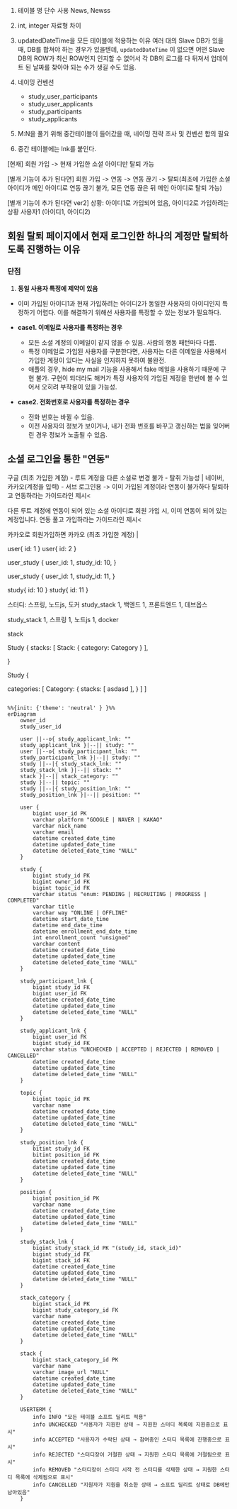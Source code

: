 1. 테이블 명 단수 사용 News, Newss
2. int, integer 자료형 차이
3. updatedDateTime을 모든 테이블에 적용하는 이유
   여러 대의 Slave DB가 있을 때, DB를 합쳐야 하는 경우가 있을텐데,
   `updatedDateTime` 이 없으면 어떤 Slave DB의 ROW가 최신 ROW인지 인지할 수 없어서
   각 DB의 로그를 다 뒤져서 업데이트 된 날짜를 찾아야 되는 수가 생길 수도 있음.
4. 네이밍 컨벤션

    - study_user_participants
    - study_user_applicants
    - study_participants
    - study_applicants

5. M:N을 풀기 위해 중간테이블이 들어갔을 때, 네이밍 전략 조사 및 컨벤션 합의 필요
6. 중간 테이블에는 lnk를 붙인다.

[현재]
회원 가입 -> 현재 가입한 소셜 아이디만 탈퇴 가능

[별개 기능이 추가 된다면]
회원 가입 -> 연동 -> 연동 끊기 -> 탈퇴(최초에 가입한 소셜 아이디가 메인 아이디로 연동 끊기 불가, 모든 연동 끊은 뒤 메인 아이디로 탈퇴 가능)

[별개 기능이 추가 된다면 ver2]
상황: 아이디1로 가입되어 있음, 아이디2로 가입하려는 상황
사용자1 (아이디1, 아이디2)

## 회원 탈퇴 페이지에서 현재 로그인한 하나의 계정만 탈퇴하도록 진행하는 이유

### 단점

1. **동일 사용자 특정에 제약이 있음**

- 이미 가입된 아이디1과 현재 가입하려는 아이디2가 동일한 사용자의 아이디인지 특정하기 어렵다. 이를 해결하기 위해선 사용자를 특정할 수 있는 정보가 필요하다.

- **case1. 이메일로 사용자를 특정하는 경우**

    - 모든 소셜 계정의 이메일이 같지 않을 수 있음. 사람의 행동 패턴마다 다름.
    - 특정 이메일로 가입된 사용자를 구분한다면, 사용자는 다른 이메일을 사용해서 가입한 계정이 있다는 사실을 인지하지 못하여 불완전.
    - 애플의 경우, hide my mail 기능을 사용해서 fake 메일을 사용하기 때문에 구현 불가. 구현이 되더라도 해커가 특정 사용자의 가입된 계정을 한번에 볼 수 있어서 오히려 부작용이 있을 가능성.

- **case2. 전화번호로 사용자를 특정하는 경우**
    - 전화 번호는 바뀔 수 있음.
    - 이전 사용자의 정보가 보이거나, 내가 전화 번호를 바꾸고 갱신하는 법을 잊어버린 경우 정보가 노출될 수 있음.

## 소셜 로그인을 통한 "연동"

구글 (최초 가입한 계정) - 루트 계정을 다른 소셜로 변경 불가 - 탈취 가능성
|
네이버, 카카오(계정을 입력) - 서브 로그인용
-> 이미 가입된 계정이라 연동이 불가하다 탈퇴하고 연동하라는 가이드라인 제시<

다른 루트 계정에 연동이 되어 있는 소셜 아이디로 회원 가입 시,
이미 연동이 되어 있는 계정입니다. 연동 풀고 가입하라는 가이드라인 제시<

카카오로 회원가입하면
카카오 (최초 가입한 계정)
|

<!--
study_applicant
김준기 스터디A
김준기 스터디C
김준기 스터디D
김준기 스터디E
신창혁 스터디A
신창혁 스터디A
 -->
<!-- study ||--|{ study_category: "" -->

<!-- @Entity
class BaseEntity {
@CreatedDate
LocalDateTime createdDateTime
@LastModifiedDate
LocalDateTime updatedDateTime
}

    @Entity
    class User extends BaseEntity {
        @Id
        Long id;
        String name;
        int age;
    } -->

user{
id: 1
}
user{
id: 2
}

user_study {
user_id: 1,
study_id: 10,
}

user_study {
user_id: 1,
study_id: 11,
}

study{
id: 10
}
study{
id: 11
}

스터디: 스프링, 노드js, 도커
study_stack
1, 백엔드
1, 프론트엔드
1, 데브옵스

study_stack
1, 스프링
1, 노드js
1, docker

stack

Study {
stacks: [
Stack: {
category: Category
}
],

}

Study {

categories: [
Category: {
stacks: [
asdasd
],
}
]
]

```mermaid

%%{init: {'theme': 'neutral' } }%%
erDiagram
    owner_id
    study_user_id

    user ||--o{ study_applicant_lnk: ""
    study_applicant_lnk }|--|| study: ""
    user ||--o{ study_participant_lnk: ""
    study_participant_lnk }|--|| study: ""
    study ||--|{ study_stack_lnk: ""
    study_stack_lnk }|--|| stack: ""
    stack }|--|| stack_category: ""
    study }|--|| topic: ""
    study ||--|{ study_position_lnk: ""
    study_position_lnk }|--|| position: ""

    user {
        bigint user_id PK
        varchar platform "GOOGLE | NAVER | KAKAO"
        varchar nick_name
        varchar email
        datetime created_date_time
        datetime updated_date_time
        datetime deleted_date_time "NULL"
    }

    study {
        bigint study_id PK
        bigint owner_id FK
        bigint topic_id FK
        varchar status "enum: PENDING | RECRUITING | PROGRESS | COMPLETED"
        varchar title
        varchar way "ONLINE | OFFLINE"
        datetime start_date_time
        datetime end_date_time
        datetime enrollment_end_date_time
        int enrollment_count "unsigned"
        varchar content
        datetime created_date_time
        datetime updated_date_time
        datetime deleted_date_time "NULL"
    }

    study_participant_lnk {
        bigint study_id FK
        bigint user_id FK
        datetime created_date_time
        datetime updated_date_time
        datetime deleted_date_time "NULL"
    }

    study_applicant_lnk {
        bigint user_id FK
        bigint study_id FK
        varchar status "UNCHECKED | ACCEPTED | REJECTED | REMOVED | CANCELLED"
        datetime created_date_time
        datetime updated_date_time
        datetime deleted_date_time "NULL"
    }

    topic {
        bigint topic_id PK
        varchar name
        datetime created_date_time
        datetime updated_date_time
        datetime deleted_date_time "NULL"
    }

    study_position_lnk {
        bitint study_id FK
        bitint position_id FK
        datetime created_date_time
        datetime updated_date_time
        datetime deleted_date_time "NULL"
    }

    position {
        bigint position_id PK
        varchar name
        datetime created_date_time
        datetime updated_date_time
        datetime deleted_date_time "NULL"
    }

    study_stack_lnk {
        bigint study_stack_id PK "(study_id, stack_id)"
        bigint study_id FK
        bigint stack_id FK
        datetime created_date_time
        datetime updated_date_time
        datetime deleted_date_time "NULL"
    }

    stack_category {
        bigint stack_id PK
        bigint study_category_id FK
        varchar name
        datetime created_date_time
        datetime updated_date_time
        datetime deleted_date_time "NULL"
    }

    stack {
        bigint stack_category_id PK
        varchar name
        varchar image_url "NULL"
        datetime created_date_time
        datetime updated_date_time
        datetime deleted_date_time "NULL"
    }

    USERTERM {
        info INFO "모든 테이블 소프트 딜리트 적용"
        info UNCHECKED "사용자가 지원한 상태 → 지원한 스터디 목록에 지원중으로 표시"
        info ACCEPTED "사용자가 수락된 상태 → 참여중인 스터디 목록에 진행중으로 표시"
        info REJECTED "스터디장이 거절한 상태 → 지원한 스터디 목록에 거절됨으로 표시"
        info REMOVED "스터디장이 스터디 시작 전 스터디를 삭제한 상태 → 지원한 스터디 목록에 삭제됨으로 표시"
        info CANCELLED "지원자가 지원을 취소한 상태 → 소프트 딜리트 상태로 DB에만 남아있음"
    }

```
